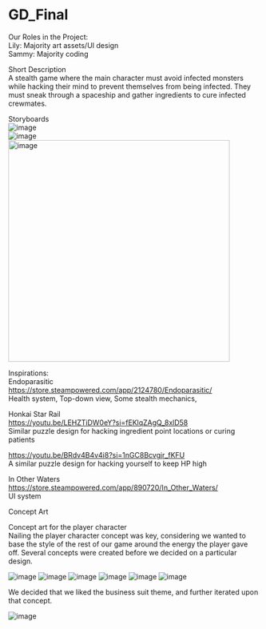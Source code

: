 # GD_Final

Our Roles in the Project: <br>
Lily: Majority art assets/UI design<br>
Sammy: Majority coding<br>


Short Description<br>
A stealth game where the main character must avoid infected monsters while hacking their mind to prevent themselves from being infected. They must sneak through a spaceship and gather ingredients to cure infected crewmates. 

Storyboards <br>
![image](https://github.com/user-attachments/assets/ea3aaa9a-f61d-4294-95ca-769c0498840a) <br>
![image](https://github.com/user-attachments/assets/183e2e6c-0dc0-4cb4-a6ca-486a986e0fb6) <br>
<img width="443" alt="image" src="https://github.com/user-attachments/assets/c10e667a-3d66-4a02-ae6d-50c4272297e0"> <br>

Inspirations: <br>
Endoparasitic <br>
https://store.steampowered.com/app/2124780/Endoparasitic/ <br>
Health system,
Top-down view,
Some stealth mechanics,

Honkai Star Rail <br>
https://youtu.be/LEHZTiDW0eY?si=fEKlqZAgQ_8xlD58 <br>
Similar puzzle design for hacking ingredient point locations or curing patients 

https://youtu.be/BRdv4B4v4i8?si=1nGC8Bcvgjr_fKFU  <br>
A similar puzzle design for hacking yourself to keep HP high

In Other Waters <br>
https://store.steampowered.com/app/890720/In_Other_Waters/ <br>
UI system

<bold>Concept Art</bold> <br>

Concept art for the player character <br>
Nailing the player character concept was key, considering we wanted to base the style of the rest of our game around the energy the player gave off. Several concepts were created before we decided on a particular design. <br>

![image](https://github.com/user-attachments/assets/b233bcb2-8991-4186-96cb-b004cdb86c40)
![image](https://github.com/user-attachments/assets/37188cd0-7d61-469f-9fd1-9e2213a8d409)
![image](https://github.com/user-attachments/assets/2aeebbe8-167a-4408-8aee-78d3adda12dd)
![image](https://github.com/user-attachments/assets/b3320c88-1272-4a84-973d-46268bd82843)
![image](https://github.com/user-attachments/assets/59e7e6b8-dab6-4a63-ba89-0a38f9726a2b)
![image](https://github.com/user-attachments/assets/3a3c3557-c871-490b-b306-231880e7a298)

We decided that we liked the business suit theme, and further iterated upon that concept. <br>

![image](https://github.com/user-attachments/assets/356dcd21-a723-4558-8334-d49c6029d1b9)











